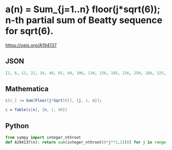 # a\(n\) \= Sum\_\{j\=1\.\.n\} floor\(j\*sqrt\(6\)\); n\-th partial sum of Beatty sequence for sqrt\(6\)\.
https://oeis.org/A194137
## JSON
```JSON
[2, 6, 13, 22, 34, 48, 65, 84, 106, 130, 156, 185, 216, 250, 286, 325, 366, 410, 456, 504, 555, 608, 664, 722, 783, 846, 912, 980, 1051, 1124, 1199, 1277, 1357, 1440, 1525, 1613, 1703, 1796, 1891, 1988, 2088, 2190, 2295, 2402, 2512, 2624, 2739, 2856]
```
## Mathematica
```Mathematica
c[n_] := Sum[Floor[j*Sqrt[6]], {j, 1, n}];
```
```Mathematica
c = Table[c[n], {n, 1, 90}]
```
## Python
```Python
from sympy import integer_nthroot
def A194137(n): return sum(integer_nthroot(6*j**2,2)[0] for j in range(1,n+1)) # _Chai Wah Wu_, Mar 17 2021
```
